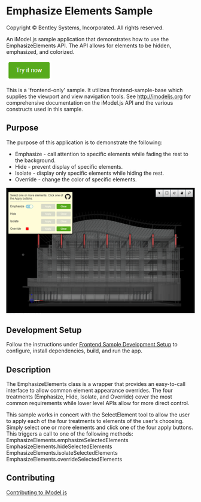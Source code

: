 # Emphasize Elements Sample

Copyright © Bentley Systems, Incorporated. All rights reserved.

An iModel.js sample application that demonstrates how to use the EmphasizeElements API.  The API allows for elements to be hidden, emphasized, and colorized.

[![Click to run the demo](../../tools/frontend-sample-base/docs/try-it-now.png)](https://emphasizeelementssample.z13.web.core.windows.net/)

This is a 'frontend-only' sample.  It utilizes frontend-sample-base which supplies the viewport and view navigation tools. See http://imodeljs.org for comprehensive documentation on the iModel.js API and the various constructs used in this sample.

## Purpose

The purpose of this application is to demonstrate the following:

- Emphasize - call attention to specific elements while fading the rest to the background.
- Hide - prevent display of specific elements.
- Isolate - display only specific elements while hiding the rest.
- Override - change the color of specific elements.

![Screenshot of the application](./docs/overview.png)

## Development Setup

Follow the instructions under [Frontend Sample Development Setup](../../README.md#frontend-sample-development-setup) to configure, install dependencies, build, and run the app.

## Description

The EmphasizeElements class is a wrapper that provides an easy-to-call interface to allow common element appearance overrides.  The four treatments (Emphasize, Hide, Isolate, and Override) cover the most common requirements while lower level APIs allow for more direct control.

This sample works in concert with the SelectElement tool to allow the user to apply each of the four treatments to elements of the user's choosing.  Simply select one or more elements and click one of the four apply buttons.  This triggers a call to one of the following methods:
  EmphasizeElements.emphasizeSelectedElements
  EmphasizeElements.hideSelectedElements
  EmphasizeElements.isolateSelectedElements
  EmphasizeElements.overrideSelectedElements

## Contributing

[Contributing to iModel.js](https://github.com/imodeljs/imodeljs/blob/master/CONTRIBUTING.md)
